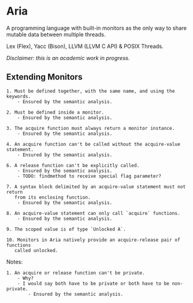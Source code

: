 # Aria

A programming language with built-in monitors as the only way to share mutable
data between multiple threads.

Lex (Flex), Yacc (Bison), LLVM (LLVM C API) & POSIX Threads.

*Disclaimer: this is an academic work in progress.*

## Extending Monitors

    1. Must be defined together, with the same name, and using the keywords.
        - Ensured by the semantic analysis.

    2. Must be defined inside a monitor.
        - Ensured by the semantic analysis.

    3. The acquire function must always return a monitor instance.
        - Ensured by the semantic analysis.

    4. An acquire function can't be called without the acquire-value statement.
        - Ensured by the semantic analysis.

    6. A release function can't be explicitly called.
        - Ensured by the semantic analysis.
        - TODO: findmethod to receive special flag parameter?

    7. A syntax block delimited by an acquire-value statement must not return
       from its enclosing function.
        - Ensured by the semantic analysis.
    
    8. An acquire-value statement can only call `acquire` functions.
        - Ensured by the semantic analysis.

    9. The scoped value is of type `Unlocked A`.

    10. Monitors in Aria natively provide an acquire-release pair of functions
       called unlocked.

Notes:
    
    1. An acquire or release function can't be private.
        - Why?
        - I would say both have to be private or both have to be non-private.
            - Ensured by the semantic analysis.
